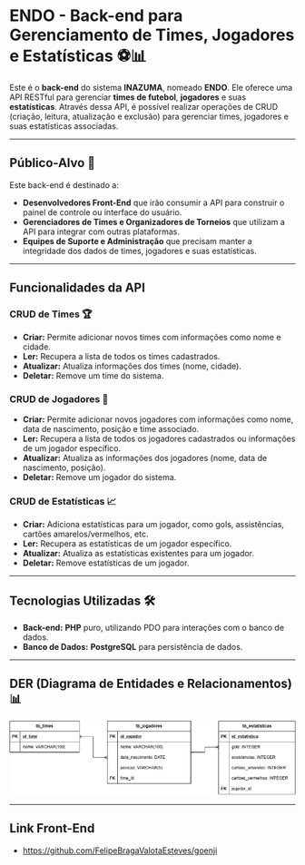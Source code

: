 # ENDO - Back-end para Gerenciamento de Times, Jogadores e Estatísticas ⚽📊

Este é o **back-end** do sistema **INAZUMA**, nomeado **ENDO**. Ele oferece uma API RESTful para gerenciar **times de futebol**, **jogadores** e suas **estatísticas**. Através dessa API, é possível realizar operações de CRUD (criação, leitura, atualização e exclusão) para gerenciar times, jogadores e suas estatísticas associadas.

---

## Público-Alvo 🎯

Este back-end é destinado a:

- **Desenvolvedores Front-End** que irão consumir a API para construir o painel de controle ou interface do usuário.
- **Gerenciadores de Times e Organizadores de Torneios** que utilizam a API para integrar com outras plataformas.
- **Equipes de Suporte e Administração** que precisam manter a integridade dos dados de times, jogadores e suas estatísticas.

---

## Funcionalidades da API

### CRUD de Times 🏆

- **Criar:** Permite adicionar novos times com informações como nome e cidade.
- **Ler:** Recupera a lista de todos os times cadastrados.
- **Atualizar:** Atualiza informações dos times (nome, cidade).
- **Deletar:** Remove um time do sistema.

### CRUD de Jogadores 👟

- **Criar:** Permite adicionar novos jogadores com informações como nome, data de nascimento, posição e time associado.
- **Ler:** Recupera a lista de todos os jogadores cadastrados ou informações de um jogador específico.
- **Atualizar:** Atualiza as informações dos jogadores (nome, data de nascimento, posição).
- **Deletar:** Remove um jogador do sistema.

### CRUD de Estatísticas 📈

- **Criar:** Adiciona estatísticas para um jogador, como gols, assistências, cartões amarelos/vermelhos, etc.
- **Ler:** Recupera as estatísticas de um jogador específico.
- **Atualizar:** Atualiza as estatísticas existentes para um jogador.
- **Deletar:** Remove estatísticas de um jogador.

---

## Tecnologias Utilizadas 🛠️

- **Back-end:** **PHP** puro, utilizando PDO para interações com o banco de dados.
- **Banco de Dados:** **PostgreSQL** para persistência de dados.

---

## DER (Diagrama de Entidades e Relacionamentos) 📊


![DER](./images/inazuma.drawio.png)

---

## Link Front-End 

 - https://github.com/FelipeBragaValotaEsteves/goenji


